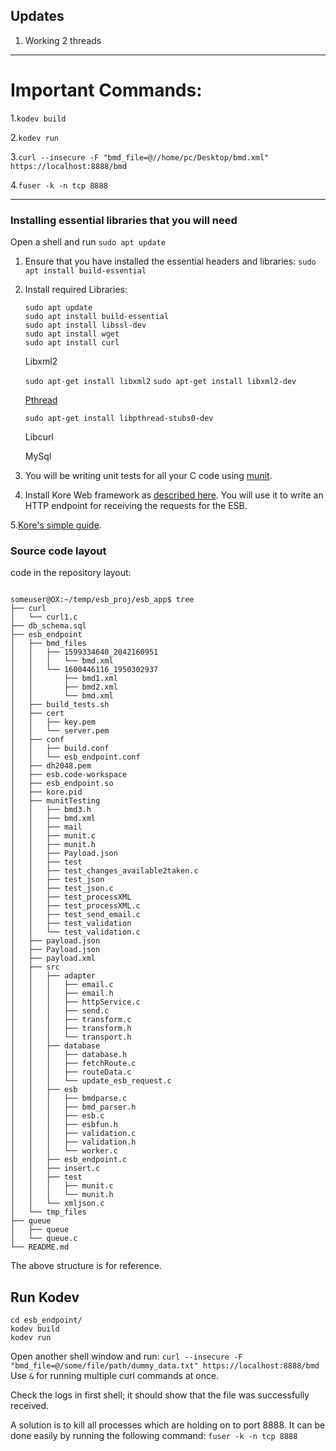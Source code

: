 Updates
------------------------------------------------------------------------
1. Working 2 threads
________________________________________________________________________

# Important Commands:

1.`kodev build`

2.`kodev run`

3.`curl --insecure -F "bmd_file=@//home/pc/Desktop/bmd.xml" https://localhost:8888/bmd`

4.`fuser -k -n tcp 8888`


-------------------------------------------------------------------------------

### Installing essential libraries that you will need

 Open a shell and run `sudo apt update`
1. Ensure that you have installed the essential headers and libraries: `sudo apt install build-essential`
2. Install required Libraries:

       sudo apt update
       sudo apt install build-essential
       sudo apt install libssl-dev
       sudo apt install wget
       sudo apt install curl

    Libxml2

    `sudo apt-get install libxml2`
    `sudo apt-get install libxml2-dev`
    
    [Pthread](https://askubuntu.com/questions/453860/unable-to-locate-package-pthread)
    
    `sudo apt-get install libpthread-stubs0-dev`
    
    Libcurl
    
    MySql
    
    

3. You will be writing unit tests for all your C code using [munit](https://nemequ.github.io/munit/#getting-started).
4. Install Kore Web framework as [described here](https://docs.kore.io/3.3.1/install.html). You will use it to write an HTTP endpoint for receiving the requests for the ESB.

5.[Kore's simple guide](https://docs.kore.io/3.3.1/).

### Source code layout

code in the repository layout:

```

someuser@OX:~/temp/esb_proj/esb_app$ tree
├── curl
│   └── curl1.c
├── db_schema.sql
├── esb_endpoint
│   ├── bmd_files
│   │   ├── 1599334640_2042160951
│   │   │   └── bmd.xml
│   │   └── 1600446116_1950302937
│   │       ├── bmd1.xml
│   │       ├── bmd2.xml
│   │       └── bmd.xml
│   ├── build_tests.sh
│   ├── cert
│   │   ├── key.pem
│   │   └── server.pem
│   ├── conf
│   │   ├── build.conf
│   │   └── esb_endpoint.conf
│   ├── dh2048.pem
│   ├── esb.code-workspace
│   ├── esb_endpoint.so
│   ├── kore.pid
│   ├── munitTesting
│   │   ├── bmd3.h
│   │   ├── bmd.xml
│   │   ├── mail
│   │   ├── munit.c
│   │   ├── munit.h
│   │   ├── Payload.json
│   │   ├── test
│   │   ├── test_changes_available2taken.c
│   │   ├── test_json
│   │   ├── test_json.c
│   │   ├── test_processXML
│   │   ├── test_processXML.c
│   │   ├── test_send_email.c
│   │   ├── test_validation
│   │   └── test_validation.c
│   ├── payload.json
│   ├── Payload.json
│   ├── payload.xml
│   ├── src
│   │   ├── adapter
│   │   │   ├── email.c
│   │   │   ├── email.h
│   │   │   ├── httpService.c
│   │   │   ├── send.c
│   │   │   ├── transform.c
│   │   │   ├── transform.h
│   │   │   └── transport.h
│   │   ├── database
│   │   │   ├── database.h
│   │   │   ├── fetchRoute.c
│   │   │   ├── routeData.c
│   │   │   └── update_esb_request.c
│   │   ├── esb
│   │   │   ├── bmdparse.c
│   │   │   ├── bmd_parser.h
│   │   │   ├── esb.c
│   │   │   ├── esbfun.h
│   │   │   ├── validation.c
│   │   │   ├── validation.h
│   │   │   └── worker.c
│   │   ├── esb_endpoint.c
│   │   ├── insert.c
│   │   ├── test
│   │   │   ├── munit.c
│   │   │   └── munit.h
│   │   └── xmljson.c
│   └── tmp_files
├── queue
│   ├── queue
│   └── queue.c
└── README.md

```

The above structure is for reference.

## Run Kodev
```
cd esb_endpoint/
kodev build
kodev run
```

Open another shell window and run:
`curl --insecure -F "bmd_file=@/some/file/path/dummy_data.txt" https://localhost:8888/bmd`
Use `&` for running multiple curl commands at once.

Check the logs in first shell; it should show that the file was successfully received.

A solution is to kill all processes which are holding on to port 8888. It can be done easily by running the following
command:
`fuser -k -n tcp 8888`

